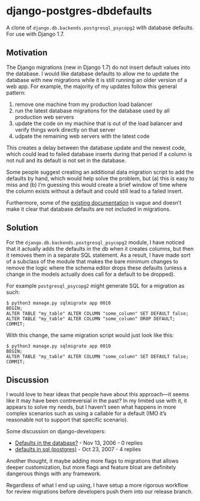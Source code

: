 django-postgres-dbdefaults
==========================

A clone of `django.db.backends.postgresql_psycopg2` with database defaults. For use with Django 1.7.

Motivation
----------

The Django migrations (new in Django 1.7) do not insert default values into the database. I would like database defaults to allow me to update the database with new migrations while it is still running an older version of a web app. For example, the majority of my updates follow this general pattern:

1.  remove one machine from my production load balancer
2.  run the latest database migrations for the database used by all production web servers
3.  update the code on my machine that is out of the load balancer and verify things work directly on that server
4.  udpate the remaining web servers with the latest code

This creates a delay between the database update and the newest code, which could lead to failed database inserts during that period if a column is not null and its default is not set in the database.

Some people suggest creating an additional data migration script to add the defaults by hand, which would help solve the problem, but (a) this is easy to miss and (b) I’m guessing this would create a brief window of time where the column exists without a default and could still lead to a failed insert.

Furthermore, some of the [existing documentation](https://docs.djangoproject.com/en/1.7/topics/migrations/#postgresql) is vague and doesn’t make it clear that database defaults are not included in migrations.

Solution
--------

For the `django.db.backends.postgresql_psycopg2` module, I have noticed that it actually adds the defaults in the db when it creates columns, but then it removes them in a separate SQL statement. As a result, I have made sort of a subclass of the module that makes the bare minimum changes to remove the logic where the schema editor drops these defaults (unless a change in the models actually does call for a default to be dropped).

For example `postgresql_psycopg2` might generate SQL for a migration as such:

    $ python3 manage.py sqlmigrate app 0010
    BEGIN;
    ALTER TABLE "my_table" ALTER COLUMN "some_column" SET DEFAULT false;
    ALTER TABLE "my_table" ALTER COLUMN "some_column" DROP DEFAULT;
    COMMIT;

With this change, the same migration script would just look like this:

    $ python3 manage.py sqlmigrate app 0010
    BEGIN;
    ALTER TABLE "my_table" ALTER COLUMN "some_column" SET DEFAULT false;
    COMMIT;

Discussion
----------

I would love to hear ideas that people have about this approach—it seems like it may have been contreversial in the past? In my limited use with it, it appears to solve my needs, but I haven’t seen what happens in more complex scenarios such as using a callable for a default (IMO it’s reasonable not to support that specific scenario).

Some discussion on django-developers:

*   [Defaults in the database?](https://groups.google.com/forum/#!searchin/django-developers/database$20defaults/django-developers/aQtt9fKHvjM/H59CaQycDSsJ) - Nov 13, 2006 - 0 replies
*   [defaults in sql (postgres)](https://groups.google.com/forum/#!searchin/django-developers/database$20defaults/django-developers/fHjzttZTkzc/oXbrpBa0dHAJ) - Oct 23, 2007 - 4 replies

Another thought, it maybe adding more flags to migrations that allows deeper customization, but more flags and feature bloat are definitely dangerous things with any framework.

Regardless of what I end up using, I have setup a more rigorous workflow for review migrations before developers push them into our release branch.
